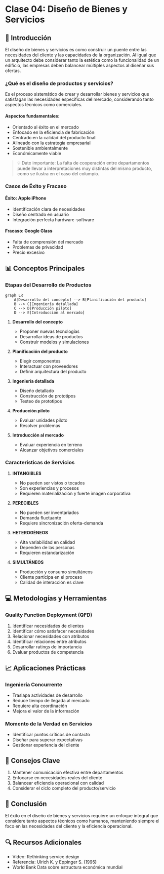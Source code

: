 # Clase 04: Diseño de Bienes y Servicios

## 🎯 Introducción

El diseño de bienes y servicios es como construir un puente entre las necesidades del cliente y las capacidades de la organización. Al igual que un arquitecto debe considerar tanto la estética como la funcionalidad de un edificio, las empresas deben balancear múltiples aspectos al diseñar sus ofertas.

### ¿Qué es el diseño de productos y servicios?

Es el proceso sistemático de crear y desarrollar bienes y servicios que satisfagan las necesidades específicas del mercado, considerando tanto aspectos técnicos como comerciales.

#### Aspectos fundamentales:

- Orientado al éxito en el mercado
- Enfocado en la eficiencia de fabricación
- Centrado en la calidad del producto final
- Alineado con la estrategia empresarial
- Sostenible ambientalmente
- Económicamente viable

> 💡 Dato importante: La falta de cooperación entre departamentos puede llevar a interpretaciones muy distintas del mismo producto, como se ilustra en el caso del columpio.

### Casos de Éxito y Fracaso

#### Éxito: Apple iPhone

- Identificación clara de necesidades
- Diseño centrado en usuario
- Integración perfecta hardware-software

#### Fracaso: Google Glass

- Falta de comprensión del mercado
- Problemas de privacidad
- Precio excesivo

## 📊 Conceptos Principales

### Etapas del Desarrollo de Productos

```mermaid
graph LR
    A[Desarrollo del concepto] --> B[Planificación del producto]
    B --> C[Ingeniería detallada]
    C --> D[Producción piloto]
    D --> E[Introducción al mercado]
```

1. **Desarrollo del concepto**

   - Proponer nuevas tecnologías
   - Desarrollar ideas de productos
   - Construir modelos y simulaciones

2. **Planificación del producto**

   - Elegir componentes
   - Interactuar con proveedores
   - Definir arquitectura del producto

3. **Ingeniería detallada**

   - Diseño detallado
   - Construcción de prototipos
   - Testeo de prototipos

4. **Producción piloto**

   - Evaluar unidades piloto
   - Resolver problemas

5. **Introducción al mercado**
   - Evaluar experiencia en terreno
   - Alcanzar objetivos comerciales

### Características de Servicios

1. **INTANGIBLES**

   - No pueden ser vistos o tocados
   - Son experiencias y procesos
   - Requieren materialización y fuerte imagen corporativa

2. **PERECIBLES**

   - No pueden ser inventariados
   - Demanda fluctuante
   - Requiere sincronización oferta-demanda

3. **HETEROGÉNEOS**

   - Alta variabilidad en calidad
   - Dependen de las personas
   - Requieren estandarización

4. **SIMULTÁNEOS**
   - Producción y consumo simultáneos
   - Cliente participa en el proceso
   - Calidad de interacción es clave

## 💻 Metodologías y Herramientas

### Quality Function Deployment (QFD)

1. Identificar necesidades de clientes
2. Identificar cómo satisfacer necesidades
3. Relacionar necesidades con atributos
4. Identificar relaciones entre atributos
5. Desarrollar ratings de importancia
6. Evaluar productos de competencia

## 📈 Aplicaciones Prácticas

### Ingeniería Concurrente

- Traslapa actividades de desarrollo
- Reduce tiempo de llegada al mercado
- Requiere alta coordinación
- Mejora el valor de la información

### Momento de la Verdad en Servicios

- Identificar puntos críticos de contacto
- Diseñar para superar expectativas
- Gestionar experiencia del cliente

## 🔑 Consejos Clave

1. Mantener comunicación efectiva entre departamentos
2. Enfocarse en necesidades reales del cliente
3. Balancear eficiencia operacional con calidad
4. Considerar el ciclo completo del producto/servicio

## 📝 Conclusión

El éxito en el diseño de bienes y servicios requiere un enfoque integral que considere tanto aspectos técnicos como humanos, manteniendo siempre el foco en las necesidades del cliente y la eficiencia operacional.

## 🔍 Recursos Adicionales

- Video: Rethinking service design
- Referencia: Ulrich K. y Eppinger S. (1995)
- World Bank Data sobre estructura económica mundial
